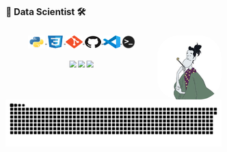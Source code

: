 ## 🚀 Data Scientist 🛠️
<div align="center">
  <a href="https://github.com/rodhfr">
  <!--<img height="180em" src="https://github-readme-stats.vercel.app/api?username=rodhfr&show_icons=true&theme=highcontrast&include_all_commits=true&title_color=pink&count_private=true"/>
     
  <img height="180em" src="https://github-readme-stats.vercel.app/api/top-langs/?username=IsadoraFerrao&layout=compact&&title_color=pink&theme=highcontrast"/>
</div>-->
<div style="display: inline_block"><br>
  <img align="center" alt="Isa-Python" height="30" width="40" src="https://raw.githubusercontent.com/devicons/devicon/master/icons/python/python-original.svg">
  <img align="center" alt="Isa-CSS" height="30" width="40" src="https://raw.githubusercontent.com/devicons/devicon/master/icons/css3/css3-original.svg">
  <img align="center" alt="Isa-git" height="30" width="40" src="https://raw.githubusercontent.com/devicons/devicon/master/icons/git/git-plain.svg">
  <img align="center" alt="Isa-github" height="30" width="40" src="https://raw.githubusercontent.com/devicons/devicon/master/icons/github/github-original.svg">
  <img align="center" alt="Isa-vscode" height="30" width="40" src="https://raw.githubusercontent.com/devicons/devicon/master/icons/vscode/vscode-original.svg">
  <img align="center" alt="Isa-terminal" height="30" width="30" src="https://raw.githubusercontent.com/github/explore/80688e429a7d4ef2fca1e82350fe8e3517d3494d/topics/terminal/terminal.png">

  <img align="right" alt="Rafa-pic" height="150" style="border-radius:50px;" src="https://github.com/rodhfr/rodhfr/blob/main/perfil.png">
</div> 
 
  ##  
<div> 
  <a href="https://letterboxd.com/RodolfoFranca/" target="_blank"><img src="https://img.shields.io/badge/Letterboxd-202830.svg?style=for-the-badge&logo=Letterboxd&logoColor=white" target="_blank"></a>
  <a href = "mailto:souzafrodolfo@gmail.com"><img src="https://img.shields.io/badge/-Gmail-0000CD?style=for-the-badge&logo=gmail&logoColor=white" target="_blank"></a>
  <a href="https://www.linkedin.com/in/rodolfo-fran%C3%A7a-de-souza-28b55a286/" target="_blank"><img src="https://img.shields.io/badge/-LinkedIn-0000CD?style=for-the-badge&logo=linkedin&logoColor=white" target="_blank"></a> 
  

  
  ![Snake animation](https://github.com/rodhfr/rodhfr/blob/main/snake.svg)
</div>
